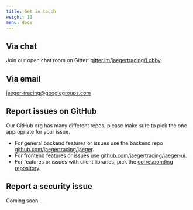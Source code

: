 ```yaml
---
title: Get in touch
weight: 11
menu: docs
---
```


## Via chat

Join our open chat room on Gitter: [gitter.im/jaegertracing/Lobby](https://gitter.im/jaegertracing/Lobby).

## Via email

[jaeger-tracing@googlegroups.com](https://groups.google.com/forum/#!forum/jaeger-tracing)

## Report issues on GitHub

Our GitHub org has many different repos, please make sure to pick the one appropriate for your issue.

* For general backend features or issues use the backend repo [github.com/jaegertracing/jaeger](https://github.com/jaegertracing/jaeger).
* For frontend features or issues use [github.com/jaegertracing/jaeger-ui](https://github.com/jaegertracing/jaeger-ui).
* For features or issues with client libraries, pick the [corresponding repository](/docs/client-libraries/#supported-libraries).

## Report a security issue

Coming soon...
